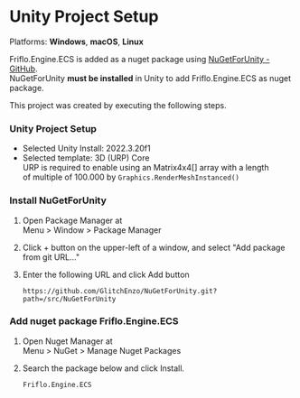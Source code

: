 
# Unity Project Setup

Platforms: **Windows**, **macOS**, **Linux**

Friflo.Engine.ECS is added as a nuget package using [NuGetForUnity - GitHub](https://github.com/GlitchEnzo/NuGetForUnity).  
NuGetForUnity **must be installed** in Unity to add Friflo.Engine.ECS as nuget package.

This project was created by executing the following steps.


### Unity Project Setup
- Selected Unity Install: 2022.3.20f1
- Selected template: 3D (URP) Core  
  URP is required to enable using an Matrix4x4[] array with a length  
  of multiple of 100.000 by `Graphics.RenderMeshInstanced()`  


### Install NuGetForUnity

1. Open Package Manager at  
  Menu > Window > Package Manager

2. Click + button on the upper-left of a window, and select "Add package from git URL..."

3. Enter the following URL and click Add button
    ```
    https://github.com/GlitchEnzo/NuGetForUnity.git?path=/src/NuGetForUnity
    ```


### Add nuget package **Friflo.Engine.ECS**

1. Open Nuget Manager at  
   Menu > NuGet > Manage Nuget Packages

2. Search the package below and click Install.
    ```
    Friflo.Engine.ECS
    ```
 
  
